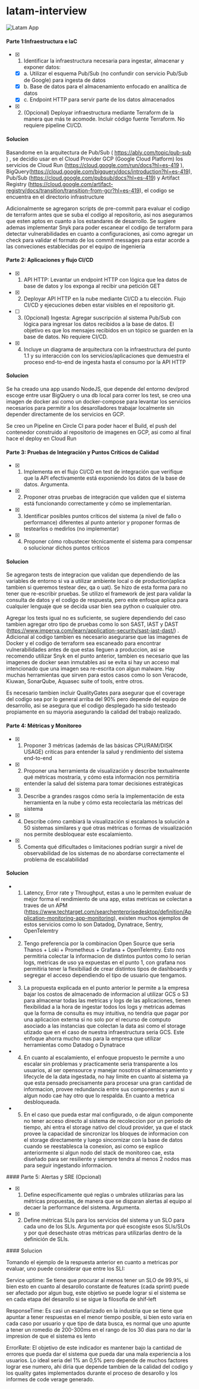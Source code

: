 # latam-interview

![Latam App](diagrams/latam-app.jpg "LATAM App")

#### Parte 1:Infraestructura e IaC

- [x] 1. Identificar la infraestructura necesaria para ingestar, almacenar y exponer datos:
	- [x] a. Utilizar el esquema Pub/Sub (no confundir con servicio Pub/Sub de Google) para ingesta de datos
	- [x] b. Base de datos para el almacenamiento enfocado en analítica de datos
	- [x] c. Endpoint HTTP para servir parte de los datos almacenados
- [x] 2. (Opcional) Deployar infraestructura mediante Terraform de la manera que más te acomode. Incluir código fuente Terraform. No requiere pipeline CI/CD.

#### Solucion
Basandome en la arquitectura de Pub/Sub ( https://ably.com/topic/pub-sub ) , se decidio usar en el Cloud Provider GCP (Google Cloud Platform) los servicios de Cloud Run (https://cloud.google.com/run/docs?hl=es-419 ), BigQuery(https://cloud.google.com/bigquery/docs/introduction?hl=es-419), Pub/Sub (https://cloud.google.com/pubsub/docs?hl=es-419) y Artifact Registry (https://cloud.google.com/artifact-registry/docs/transition/transition-from-gcr?hl=es-419), el codigo se encuentra en el directorio infrastructure

Adicionalmente se agregaron scripts de pre-commit para evaluar el codigo de terraform antes que se suba el codigo al repositorio, asi nos aseguramos que esten aptos en cuanto a los estandares de desarrollo. Se sugiere ademas implementar Snyk para poder escanear el codigo de terraform para detectar vulnerabilidades en cuanto a configuraciones, asi como agregar un check para validar el formato de los commit messages para estar acorde a las conveciones establecidas por el equipo de ingenieria

#### Parte 2: Aplicaciones y flujo CI/CD
- [x] 1. API HTTP: Levantar un endpoint HTTP con lógica que lea datos de base de datos y los exponga al recibir una petición GET
- [x] 2. Deployar API HTTP en la nube mediante CI/CD a tu elección. Flujo CI/CD y ejecuciones deben estar visibles en el repositorio git.
- [ ] 3. (Opcional) Ingesta: Agregar suscripción al sistema Pub/Sub con lógica para ingresar los datos recibidos a la base de datos. El objetivo es que los mensajes recibidos en un tópico se guarden en la base de datos. No requiere CI/CD.
- [x] 4. Incluye un diagrama de arquitectura con la infraestructura del punto 1.1 y su interacción con los servicios/aplicaciones que demuestra el proceso end-to-end de ingesta hasta el consumo por la API HTTP

#### Solucion
Se ha creado una app usando NodeJS, que depende del entorno dev/prod escoge entre usar BigQuery o una db local para correr los test, se creo una imagen de docker asi como un docker-compose para levantar los servicios necesarios para permitir a los desarolladores trabajar localmente sin depender directamente de los servicios en GCP. 

Se creo un Pipeline en Circle CI para poder hacer el Build, el push del contenedor construido al repositorio de imagenes en GCP, asi como al final hace el deploy en Cloud Run

#### Parte 3: Pruebas de Integración y Puntos Críticos de Calidad
- [x] 1. Implementa en el flujo CI/CD en test de integración que verifique que la API efectivamente está exponiendo los datos de la base de datos. Argumenta.
- [x] 2. Proponer otras pruebas de integración que validen que el sistema está funcionando correctamente y cómo se implementarían.
- [x] 3. Identificar posibles puntos críticos del sistema (a nivel de fallo o performance) diferentes al punto anterior y proponer formas de testearlos o medirlos (no implementar)
- [x] 4. Proponer cómo robustecer técnicamente el sistema para compensar o solucionar dichos puntos críticos

#### Solucion

Se agregaron tests de integracion que validan que dependiendo de las variables de entorno si va a utilizar ambiente local o de production(aplica tambien si queremos testear dev, qa o uat). Se hizo de esta forma para no tener que re-escribir pruebas. Se utilizo el framework de jest para validar la consulta de datos y el codigo de respuesta, pero este enfoque aplica para cualquier lenguaje que se decida usar bien sea python o cualquier otro.

Agregar los tests igual no es suficiente, se sugiere dependiendo del caso tambien agregar otro tipo de pruebas como lo son SAST, IAST y DAST (https://www.imperva.com/learn/application-security/sast-iast-dast/) . Adicional al codigo tambien es necesario asegurarse que las imagenes de Docker y el codigo de terraform sea escaneado para encontrar vulnerabilidades antes de que estas lleguen a produccion, asi se recomendo utilizar Snyk en el punto anterior, tambien es necesario que las imagenes de docker sean inmutables asi se evita si hay un acceso mal intencionado que una imagen sea re-escrita con algun malware. Hay muchas herramientas que sirven para estos casos como lo son Veracode, Kiuwan, SonarQube, Aquasec suite of tools, entre otros.

Es necesario tambien incluir QualityGates para asegurar que el coverage del codigo sea por lo general arriba del 90% pero depende del equipo de desarrollo, asi se asegura que el codigo desplegado ha sido testeado propiamente en su mayoria asegurando la calidad del trabajo realizado.

#### Parte 4: Métricas y Monitoreo

- [x] 1. Proponer 3 métricas (además de las básicas CPU/RAM/DISK USAGE) críticas para  entender la salud y rendimiento del sistema end-to-end
- [x] 2. Proponer una herramienta de visualización y describe textualmente qué métricas mostraría, y cómo esta información nos permitiría entender la salud del sistema para tomar decisiones estratégicas
- [x] 3. Describe a grandes rasgos cómo sería la implementación de esta herramienta en la nube y cómo esta recolectaría las métricas del sistema
- [x] 4. Describe cómo cambiará la visualización si escalamos la solución a 50 sistemas similares y qué otras métricas o formas de visualización nos permite desbloquear este escalamiento.
- [x] 5. Comenta qué dificultades o limitaciones podrían surgir a nivel de observabilidad de los sistemas de no abordarse correctamente el problema de escalabilidad

#### Solucion

- 1. Latency, Error rate y Throughput, estas a uno le permiten evaluar de mejor forma el rendimiento de una app, estas metricas se colectan a traves de un APM (https://www.techtarget.com/searchenterprisedesktop/definition/Application-monitoring-app-monitoring), existen muchos ejemplos de estos servicios como lo son Datadog, Dynatrace, Sentry, OpenTelemtry

- 2. Tengo preferencia por la combinacion Open Source que seria Thanos + Loki + Prometheus + Grafana + OpenTelemtry. Esto nos permitiria colectar la informacion de distintos puntos como lo serian logs, metricas de uso ya expuestas en el punto 1, con grafana nos permitiria tener la flexibiliad de crear distintos tipos de dashboards y segregar el acceso dependiendo el tipo de usuario que tengamos. 

- 3. La propuesta explicada en el punto anterior le permite a la empresa bajar los costos de almacenado de informacion al utilizar GCS o S3 para almacenar todas las metricas y logs de las aplicaciones, tienen flexibilidad a la hora de ingestar todos los logs y metricas ademas que la forma de consulta es muy intuitiva, no tendria que pagar por una aplicacion externa si no solo por el recurso de computo asociado a las instancias que colectan la data asi como el storage utizado que en el caso de nuestra infraestructura seria GCS. Este enfoque ahorra mucho mas para la empresa que utilizar herramientas como Datadog o Dynatrace

- 4. En cuanto al escalamiento, el enfoque propuesto le permite a uno escalar sin problemas y practicamente seria transparente a los usuarios, al ser opensource y manejar nosotros el almacenamiento y lifecycle de la data ingestada, no hay limite en cuanto al sistema ya que esta pensado precisamente para procesar una gran cantidad de informacion, provee redundancia entre sus componentes y aun si algun nodo cae hay otro que lo respalda. En cuanto a metrica desbloqueada.

- 5. En el caso que pueda estar mal configurado, o de algun componente no tener acceso directo al sistema de recoleccion por un periodo de tiempo, ahi entra el storage nativo del cloud provider, ya que el stack provee la capacidad de sincronizar los bloques de informacion con el storage directamente y luego sincornizar con la base de datos cuando se reestablesca la conexion, asi como se explico anteriormente si algun nodo del stack de monitoreo cae, esta diseñado para ser resiliente y siempre tendra al menos 2 nodos mas para seguir ingestando informacion.

#### Parte 5: Alertas y SRE (Opcional)

- [x] 1. Define específicamente qué reglas o umbrales utilizarías para las métricas propuestas, de manera que se disparan alertas al equipo al decaer la performance del sistema. Argumenta.
- [x] 2. Define métricas SLIs para los servicios del sistema y un SLO para cada uno de los SLIs. Argumenta por qué escogiste esos SLIs/SLOs y por qué desechaste otras métricas para utilizarlas dentro de la definición de SLIs.

#### Solucion

Tomando el ejemplo de la respuesta anterior en cuanto a metricas por evaluar, uno puede considerar que entre los SLI: 

Service uptime: Se tiene que procurar al menos tener un SLO de 99.9%, si bien esto en cuanto al desarollo constante de features (cada sprint) puede ser afectado por algun bug, este objetivo se puede lograr si el sistema se en cada etapa del desarollo si se sigue la filosofia de shif-left

ResponseTime: Es casi un esandarizado en la industria que se tiene que apuntar a tener respuestas en el menor tiempo posible, si bien esto varia en cada caso por usuario y que tipo de data busca, es normal que uno apunte a tener un romedio de 200-300ms en el rango de los 30 dias para no dar la impresion de que el sistema es lento

ErrorRate: El objetivo de este indicador es mantener bajo la cantidad de errores que pueda dar el sistema que pueda dar una mala experiencia a los usuarios. Lo ideal seria del 1% an 0,5% pero depende de muchos factores lograr ese numero, ahi diria que depende tambien de la calidad del codigo y los quality gates implementados durante el proceso de desarollo y los informes de code verage generado.
